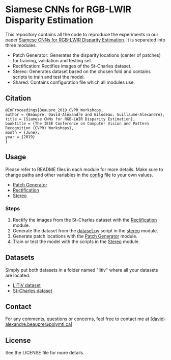 # Siamese CNNs for RGB-LWIR Disparity Estimation
This repository contains all the code to reproduce the experiments in our paper [Siamese CNNs for RGB-LWIR Disparity Estimation](http://openaccess.thecvf.com/content_CVPRW_2019/papers/PBVS/Beaupre_Siamese_CNNs_for_RGB-LWIR_Disparity_Estimation_CVPRW_2019_paper.pdf). It is separated into three modules.

* Patch Generator: Generates the disparity locations (center of patches) for training, validation and testing set.
* Rectification: Rectifies images of the St-Charles dataset.
* Stereo: Generates dataset based on the chosen fold and contains scripts to train and test the model.
* Shared: Contains configuration file which all modules use.

## Citation
```
@InProceedings{Beaupre_2019_CVPR_Workshops,
author = {Beaupre, David-Alexandre and Bilodeau, Guillaume-Alexandre},
title = {Siamese CNNs for RGB-LWIR Disparity Estimation},
booktitle = {The IEEE Conference on Computer Vision and Pattern Recognition (CVPR) Workshops},
month = {June},
year = {2019}
}
```

## Usage
Please refer to README files in each module for more details. Make sure to change paths and other variables in the [config](./shared/config.yml) file to your own values.

* [Patch Generator](./patch_generator/)
* [Rectification](./rectification/)
* [Stereo](./stereo/)

### Steps
1. Rectify the images from the St-Charles dataset with the [Rectification](./rectification) module.
2. Generate the dataset from the [dataset.py](./stereo/dataset.py) script in the [stereo](./stereo) module.
3. Generate patch locations with the [Patch Generator](./patch_generator) module.
4. Train or test the model with the scripts in the [Stereo](./stereo) module.

## Datasets
Simply put both datasets in a folder named "litiv" where all your datasets are located.

* [LITIV dataset](https://share.polymtl.ca/alfresco/service/api/path/content;cm:content/workspace/SpacesStore/Company%20Home/Sites/litiv-web/documentLibrary/Datasets/BilodeauetAlInfraredDataset.zip?a=true&guest=true)
* [St-Charles dataset]()

## Contact
For any comments, questions or concerns, feel free to contact me at [david-alexandre.beaupre@polymtl.ca]

## License
See the LICENSE file for more details.
